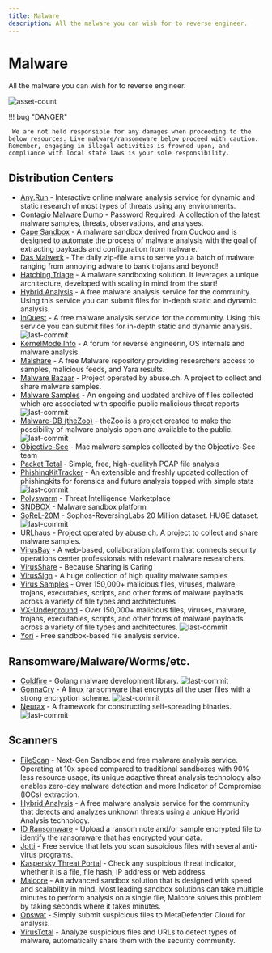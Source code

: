 ```yaml
---
title: Malware
description: All the malware you can wish for to reverse engineer.
---
```


# Malware

All the malware you can wish for to reverse engineer.

![asset-count](https://img.shields.io/badge/Tools%20%26%20Resources%20Available-36-757575?style=for-the-badge)

!!! bug "DANGER"

     We are not held responsible for any damages when proceeding to the below resources. Live malware/ransomeware below proceed with caution. Remember, engaging in illegal activities is frowned upon, and compliance with local state laws is your sole responsibility.

## Distribution Centers

* [Any.Run](https://app.any.run/submissions/) - Interactive online malware analysis service for dynamic and static research of most types of threats using any environments. 
* [Contagio Malware Dump](https://contagiodump.blogspot.com/) - Password Required. A collection of the latest malware samples, threats, observations, and analyses. 
* [Cape Sandbox](https://capesandbox.com/) - A malware sandbox derived from Cuckoo and is designed to automate the process of malware analysis with the goal of extracting payloads and configuration from malware. 
* [Das Malwerk](https://www.dasmalwerk.eu/) - The daily zip-file aims to serve you a batch of malware ranging from annoying adware to bank trojans and beyond! 
* [Hatching Triage](https://tria.ge/) - A malware sandboxing solution. It leverages a unique architecture, developed with scaling in mind from the start! 
* [Hybrid Analysis](https://www.hybrid-analysis.com/) - A free malware analysis service for the community. Using this service you can submit files for in-depth static and dynamic analysis. 
* [InQuest](https://github.com/InQuest/malware-samples) - A free malware analysis service for the community. Using this service you can submit files for in-depth static and dynamic analysis. ![last-commit](https://img.shields.io/github/last-commit/InQuest/malware-samples?style=flat)
* [KernelMode.Info](https://www.kernelmode.info/forum/) - A forum for reverse engineerin, OS internals and malware analysis. 
* [Malshare](https://www.malshare.com/) - A free Malware repository providing researchers access to samples, malicious feeds, and Yara results. 
* [Malware Bazaar](https://bazaar.abuse.ch/browse/) - Project operated by abuse.ch. A project to collect and share malware samples. 
* [Malware Samples](https://github.com/MalwareSamples/Malware-Feed/) - An ongoing and updated archive of files collected which are associated with specific public malicious threat reports ![last-commit](https://img.shields.io/github/last-commit/MalwareSamples/Malware-Feed?style=flat)
* [Malware-DB (theZoo)](https://github.com/ytisf/theZoo) - theZoo is a project created to make the possibility of malware analysis open and available to the public. ![last-commit](https://img.shields.io/github/last-commit/ytisf/theZoo?style=flat)
* [Objective-See](https://objective-see.com/malware.html) - Mac malware samples collected by the Objective-See team 
* [Packet Total](https://packettotal.com/malware-archive.html) - Simple, free, high-qualityh PCAP file analysis 
* [PhishingKitTracker](https://github.com/marcoramilli/PhishingKitTracker) - An extensible and freshly updated collection of phishingkits for forensics and future analysis topped with simple stats ![last-commit](https://img.shields.io/github/last-commit/marcoramilli/PhishingKitTracker?style=flat)
* [Polyswarm](https://polyswarm.network/) - Threat Intelligence Marketplace 
* [SNDBOX](https://app.sndbox.com/) - Malware sandbox platform 
* [SoReL-20M](https://github.com/sophos-ai/SOREL-20M) - Sophos-ReversingLabs 20 Million dataset. HUGE dataset. ![last-commit](https://img.shields.io/github/last-commit/sophos-ai/SOREL-20M?style=flat)
* [URLhaus](https://urlhaus.abuse.ch/browse/) - Project operated by abuse.ch. A project to collect and share malware samples. 
* [VirusBay](https://beta.virusbay.io) - A web-based, collaboration platform that connects security operations center professionals with relevant malware researchers. 
* [VirusShare](https://virusshare.com/) - Because Sharing is Caring 
* [VirusSign](https://virussign.com/) - A huge collection of high quality malware samples 
* [Virus Samples](https://www.virussamples.com/) - Over 150,000+ malicious files, viruses, malware, trojans, executables, scripts, and other forms of malware payloads across a variety of file types and architectures 
* [VX-Underground](hhttps://github.com/vxunderground/MalwareSourceCode) - Over 150,000+ malicious files, viruses, malware, trojans, executables, scripts, and other forms of malware payloads across a variety of file types and architectures. ![last-commit](https://img.shields.io/github/last-commit/vxunderground/MalwareSourceCode?style=flat)
* [Yori](https://yomi.yoroi.company/upload) - Free sandbox-based file analysis service. 


## Ransomware/Malware/Worms/etc.

* [Coldfire](https://github.com/redcode-labs/Coldfire) - Golang malware development library. ![last-commit](https://img.shields.io/github/last-commit/redcode-labs/Coldfire?style=flat)
* [GonnaCry](https://github.com/tarcisio-marinho/GonnaCry) - A linux ransomware that encrypts all the user files with a strong encryption scheme. ![last-commit](https://img.shields.io/github/last-commit/tarcisio-marinho/GonnaCry?style=flat)
* [Neurax](https://github.com/redcode-labs/Neurax) - A framework for constructing self-spreading binaries. ![last-commit](https://img.shields.io/github/last-commit/redcode-labs/Neurax?style=flat)


## Scanners

* [FileScan](https://www.filescan.io/) - Next-Gen Sandbox and free malware analysis service. Operating at 10x speed compared to traditional sandboxes with 90% less resource usage, its unique adaptive threat analysis technology also enables zero-day malware detection and more Indicator of Compromise (IOCs) extraction. 
* [Hybrid Analysis](https://www.hybrid-analysis.com/) - A free malware analysis service for the community that detects and analyzes unknown threats using a unique Hybrid Analysis technology. 
* [ID Ransomware](https://id-ransomware.malwarehunterteam.com/index.php) - Upload a ransom note and/or sample encrypted file to identify the ransomware that has encrypted your data. 
* [Jotti](https://virusscan.jotti.org/) - Free service that lets you scan suspicious files with several anti-virus programs. 
* [Kaspersky Threat Portal](https://opentip.kaspersky.com/) - Сheck any suspicious threat indicator, whether it is a file, file hash, IP address or web address. 
* [Malcore](https://malcore.io) - An advanced sandbox solution that is designed with speed and scalability in mind. Most leading sandbox solutions can take multiple minutes to perform analysis on a single file, Malcore solves this problem by taking seconds where it takes minutes. 
* [Opswat](https://metadefender.opswat.com/) - Simply submit suspicious files to MetaDefender Cloud for analysis. 
* [VirusTotal](https://www.virustotal.com/gui/) - Analyze suspicious files and URLs to detect types of malware, automatically share them with the security community. 


